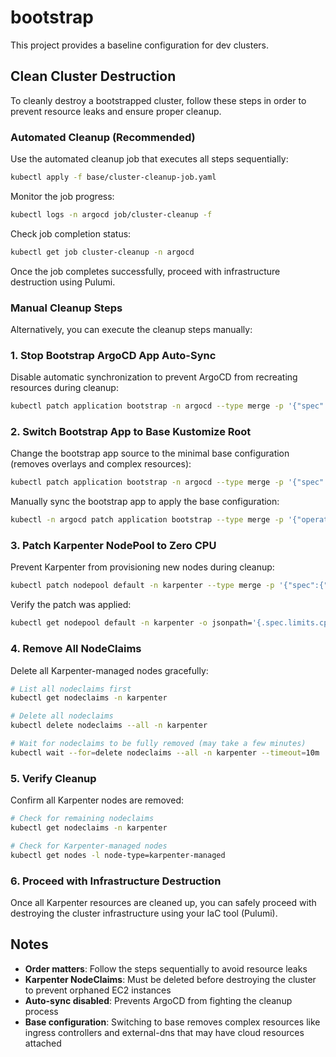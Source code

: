 # bootstrap

This project provides a baseline configuration for dev clusters.

## Clean Cluster Destruction

To cleanly destroy a bootstrapped cluster, follow these steps in order to prevent resource leaks and ensure proper cleanup.

### Automated Cleanup (Recommended)

Use the automated cleanup job that executes all steps sequentially:

```bash
kubectl apply -f base/cluster-cleanup-job.yaml
```

Monitor the job progress:

```bash
kubectl logs -n argocd job/cluster-cleanup -f
```

Check job completion status:

```bash
kubectl get job cluster-cleanup -n argocd
```

Once the job completes successfully, proceed with infrastructure destruction using Pulumi.

### Manual Cleanup Steps

Alternatively, you can execute the cleanup steps manually:

### 1. Stop Bootstrap ArgoCD App Auto-Sync

Disable automatic synchronization to prevent ArgoCD from recreating resources during cleanup:

```bash
kubectl patch application bootstrap -n argocd --type merge -p '{"spec":{"syncPolicy":{"automated":null}}}'
```

### 2. Switch Bootstrap App to Base Kustomize Root

Change the bootstrap app source to the minimal base configuration (removes overlays and complex resources):

```bash
kubectl patch application bootstrap -n argocd --type merge -p '{"spec":{"source":{"path":"."}}}'
```

Manually sync the bootstrap app to apply the base configuration:

```bash
kubectl -n argocd patch application bootstrap --type merge -p '{"operation":{"sync":{"revision":"HEAD"}}}'
```

### 3. Patch Karpenter NodePool to Zero CPU

Prevent Karpenter from provisioning new nodes during cleanup:

```bash
kubectl patch nodepool default -n karpenter --type merge -p '{"spec":{"limits":{"cpu":"0"}}}'
```

Verify the patch was applied:

```bash
kubectl get nodepool default -n karpenter -o jsonpath='{.spec.limits.cpu}'
```

### 4. Remove All NodeClaims

Delete all Karpenter-managed nodes gracefully:

```bash
# List all nodeclaims first
kubectl get nodeclaims -n karpenter

# Delete all nodeclaims
kubectl delete nodeclaims --all -n karpenter

# Wait for nodeclaims to be fully removed (may take a few minutes)
kubectl wait --for=delete nodeclaims --all -n karpenter --timeout=10m
```

### 5. Verify Cleanup

Confirm all Karpenter nodes are removed:

```bash
# Check for remaining nodeclaims
kubectl get nodeclaims -n karpenter

# Check for Karpenter-managed nodes
kubectl get nodes -l node-type=karpenter-managed
```

### 6. Proceed with Infrastructure Destruction

Once all Karpenter resources are cleaned up, you can safely proceed with destroying the cluster infrastructure using your IaC tool (Pulumi).

## Notes

- **Order matters**: Follow the steps sequentially to avoid resource leaks
- **Karpenter NodeClaims**: Must be deleted before destroying the cluster to prevent orphaned EC2 instances
- **Auto-sync disabled**: Prevents ArgoCD from fighting the cleanup process
- **Base configuration**: Switching to base removes complex resources like ingress controllers and external-dns that may have cloud resources attached